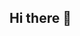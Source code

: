 ## Hi there 👋

<!--
# Henrique Oliveira da Silva
###  IT Consultant Technical Senior 

[![Linkedin Badge](https://img.shields.io/badge/-HenriqueSilva-blue?style=flat-square&logo=Linkedin&logoColor=white&link=https://www.linkedin.com/in/henriqueoliveirati/)](https://www.linkedin.com/in/henriqueoliveirati/) 
 [![Gmail Badge](https://img.shields.io/badge/-hikysilva2@gmail.com-c14438?style=flat-square&logo=Gmail&logoColor=white&link=mailto:hikysilva2@gmail.com)](mailto:hikysilva2@gmail.com)
---

<span><img height="35px" src="https://cdn.svgporn.com/logos/java.svg"></span>
<span><img height="35px" src="https://cdn.svgporn.com/logos/spring.svg"></span>
<span><img height="35px" src="https://cdn.svgporn.com/logos/postgresql.svg"></span>
<span><img height="30px" src="https://cdn.svgporn.com/logos/mongodb.svg"></span>
<span><img height="35px" src="https://cdn.svgporn.com/logos/javascript.svg"></span>
<span><img height="25px" src="https://cdn.svgporn.com/logos/react.svg"></span>
<span><img height="25px" src="https://cdn.svgporn.com/logos/docker.svg"></span>
<span><img height="25px" src="https://cdn.svgporn.com/logos/git.svg"></span>
<span><img height="10px" src="https://cdn.svgporn.com/logos/oracle.svg"></span>
<span><img height="25px" src="https://cdn.svgporn.com/logos/oauth.svg"></span>

## Olá 👋

* Sou um desenvolvedor back-end com habilidades de programação na linguagem Java (17 - 21), tenho muito conhecimento no ecosisistema do framework Spring Boot e desenvolvo
* APIs REST. Além disso tenho conhecimento em desenvolvimento web front-end com ReactJs e CD/CI, o que me da uma visão end-to-end do ciclo de vida de desenvolvimento de software.

* Meu objetivo é sair do área de operação e trabalhar na área de desenvolvimento de software, criando  APIs REST com Java Spring e para  isso estudei muito, nos últimos 11 meses adquiri mais de 500 hrs de estudo de programação comprovadas (380hs exclusivamente de Java e Spring Boot) e continuarei sempre me atualizando com as novas as tecnologias do mercado.
  

## Principais habilidades 📖:

* Criação de API REST
* Teste automatizados (unitários e de integração)
* Bom conhecimento em SQL, No SQL, JPQL
* Princípios SOLID
* Frameworks Ágeis - Scrum, Kaban, Six Sigma
* Conhecimento em CI/CD 


## Acadêmico 👨‍💻

* **Pós-graduação em Gerenciamento de Projetos** | **Fundação Getulio Vargas (FGV)** de 2020 a 2021. Concluído.

* **Tecnólogo em Análise e Desenvolvimento de sistemas** | **Centro Universitário Anhanguera (UNIDERP)** de 2017 - 2019. Concluído.

## Experiências :computer:

* 9 anos de experiência no mercado de tecnologia

* Atualmente, trabalho como Consultor Sênior de TI na empresa TIM S.A, atuando na monitoração de sistemas de toda TI em uma equipe de governança, fazendo acompanhamento de projetos, garantia de monitoração, criando monitoravéis tanto na camada da aplicação quanto na camada de infraestrutura de TI e criando/revisando documentações e instruções que são passadas para o do time de IT Monitoring.

* Voltei a trabalhar como funcionário próprio da TIM S.A  como Consultor Técnico Pleno, fazia parte de uma operação como N2 em equipes de Faturamento, Arrecadação e Cobrança, o meu papel na equipe de Arrecadação e Cobrança, era acompanhar e corrigir qualquer problema na leitura de pagamentos e cobrança dos clientes fatura da TIM. Na equipe de Faturamento meu papel era gerar e acompanhar as faturas dos clientes  da TIM S.A  o acompanhamento era realizado através de servidores unix, scripts Shell e banco de dados Oracle. Também desenvolvi uma visão no Power BI a fim de unificar a monitoração em um painel.

* Atuei como Analista de processos Jr após ser promovido na Capgemini, meu papel nessa posição era garantir a priorização e solução dos chamados das células prioritárias da companhia (Ouvidoria, Anatel, Procon, Lojas e Top empresas), uma área onde tive muita interação com áreas de negócio e acompanhamento de troubleshooting end-to-end. Fui promovido para Supervisor Técnico e comecei a liderar uma equipe de 4 pessoas para atendermos todos essas células prioritárias e garantir a solução desses problemas em TI.

* Atuei como estágirário no empresa Stefanini, fazendo análise e correção de falhas de VOZ/DADOS/SMS/APP de clientes da empresa TIM S.A  em N1, atentendo chamados com um SLA diário para cumprir.  Após o encerramento do contrato da Stefanini com a TIM S.A. A empresa Capagemini assumiu o contrato e eu realizei a mesma função como Técnico de infraestrutura Jr porém na empresa Capgemini.

* Trabalhei como jovem aprendiz na empresa TIM S.A em um time de governança de Service Desk, apoiando na gestão de incidentes e problemas, geração de relatórios gerências utilizando excel e gestão de alarmes juntamente com uma equipe de especialistas.

### Voluntáriado

* Participei de projetos da diretoria de tecnologia do PMI São Paulo, apoiei no desenvolvimento de soluções tecnológicas e fui responsável por gerenciar os usuários voluntários do instituto com a plataforma G-Suite.

## Principais Tecnologias ⚡

* Java  17 e 21
* Java Script e Type Script
* Oracle Cloud, Railway Cloud e Heroku CLI
* Bancos de dados Relacionais: PostgreSQL, Oracle Database, MySQL
* Bancos de dados NoSQL: MongoDB
* Docker
* Shell Script
* Microsoft Power BI
* Autenticação e autorização com OAuth2.0 e JWT
* ControlM
* Monitoração - Zabbix e Netcool


## Principais Frameworks :hammer: 

* Spring Framework (Boot, Data JPA, Web, Cloud e Security)
* React Js
* 
## Principais bibliotecas :closed_book:

* Spring Data JPA
* Spring Security
* Spring Cloud
* Rest Assurance
* Junit
* Bean Validation
* OAuth2 (Authorization server e Resource server)
* Spring email

- 💬 Caso queira tirar dúvidas ou apenas conversar sobre tecnologia, pode me contatar! 
- 📫 Como chegar até mim? Me mande mensagem via  [![Gmail Badge](https://img.shields.io/badge/-hikysilva2@gmail.com-c14438?style=flat-square&logo=Gmail&logoColor=white&link=mailto:hikysilva2@gmail.com)](mailto:hikysilva2@gmail.com)
---
